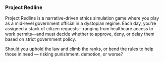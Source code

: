 ### Project Redline 

Project Redline is a narrative-driven ethics simulation game where you play as a mid-level government official in a dystopian regime. Each day, you're assigned a stack of citizen requests—ranging from healthcare access to work permits—and must decide whether to approve, deny, or delay them based on strict government policy.

Should you uphold the law and climb the ranks, or bend the rules to help those in need — risking punishment, demotion, or worse?